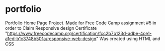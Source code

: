 # portfolio
Portfolio Home Page Project. 
Made for Free Code Camp assignment #5 in order to Claim Responsive design Certificate 
"https://www.freecodecamp.org/certification/fcc2b7b123d-adbe-4ce1-a1ed-b1c3748b501a/responsive-web-design"
Was created using HTML and CSS
